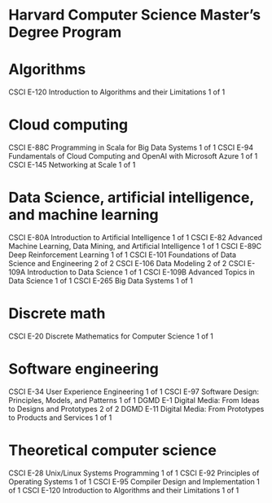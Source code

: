 # Harvard Computer Science Master’s Degree Program

# Algorithms

CSCI E-120 Introduction to Algorithms and their Limitations 1 of 1

# Cloud computing

CSCI E-88C Programming in Scala for Big Data Systems 1 of 1
CSCI E-94 Fundamentals of Cloud Computing and OpenAI with Microsoft Azure 1 of 1
CSCI E-145 Networking at Scale 1 of 1

# Data Science, artificial intelligence, and machine learning

CSCI E-80A Introduction to Artificial Intelligence 1 of 1
CSCI E-82 Advanced Machine Learning, Data Mining, and Artificial Intelligence 1 of 1
CSCI E-89C Deep Reinforcement Learning 1 of 1
CSCI E-101 Foundations of Data Science and Engineering 2 of 2
CSCI E-106 Data Modeling 2 of 2
CSCI E-109A Introduction to Data Science 1 of 1
CSCI E-109B Advanced Topics in Data Science 1 of 1
CSCI E-265 Big Data Systems 1 of 1

# Discrete math

CSCI E-20 Discrete Mathematics for Computer Science 1 of 1

# Software engineering

CSCI E-34 User Experience Engineering 1 of 1
CSCI E-97 Software Design: Principles, Models, and Patterns 1 of 1
DGMD E-1 Digital Media: From Ideas to Designs and Prototypes 2 of 2
DGMD E-11 Digital Media: From Prototypes to Products and Services 1 of 1

# Theoretical computer science

CSCI E-28 Unix/Linux Systems Programming 1 of 1
CSCI E-92 Principles of Operating Systems 1 of 1
CSCI E-95 Compiler Design and Implementation 1 of 1
CSCI E-120 Introduction to Algorithms and their Limitations 1 of 1
